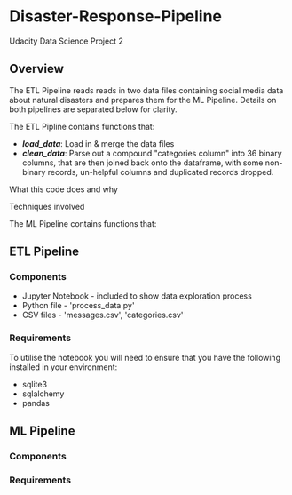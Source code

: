 # Disaster-Response-Pipeline
Udacity Data Science Project 2

## Overview
The ETL Pipeline reads reads in two data files containing social media data about natural disasters and prepares them for the ML Pipeline.  Details on both pipelines are separated below for clarity.

The ETL Pipline contains functions that:
* **_load_data_**: Load in & merge the data files
* **_clean_data_**: Parse out a compound "categories column" into 36 binary columns, that are then joined back onto the dataframe, with some non-binary records, un-helpful columns and duplicated records dropped.

  
What this code does and why

Techniques involved

The ML Pipeline contains functions that:

## ETL Pipeline
### Components
* Jupyter Notebook - included to show data exploration process
* Python file - 'process_data.py'
* CSV files - 'messages.csv', 'categories.csv'

### Requirements
To utilise the notebook you will need to ensure that you have the following installed in your environment:
* sqlite3
* sqlalchemy
* pandas

## ML Pipeline
### Components

### Requirements
